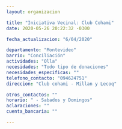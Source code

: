 ```yaml
---
layout: organizacion

title: "Iniciativa Vecinal: Club Cohami"
date: 2020-05-26 20:22:32 -0300

fecha_actualizacion: "6/04/2020"

departamento: "Montevideo"
barrio: "Conciliación"
actividades: "Olla"
necesidades: "Todo tipo de donaciones"
necesidades_especificas: ""
telefono_contacto: "094624751"
direccion: "Club cohami - Millan y Lecoq"

otros_contactos: ""
horario: " - Sabados y Domingos"
aclaraciones: ""
cuenta_bancaria: ""

---
```


